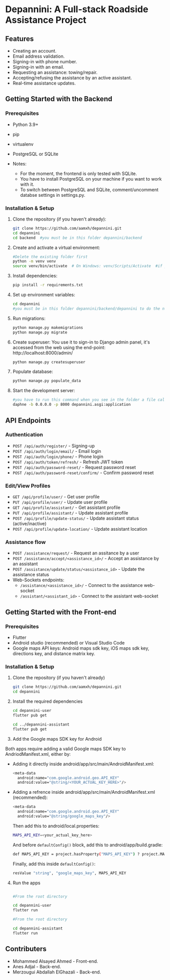 # Depannini: A Full-stack Roadside Assistance Project

## Features

- Creating an account. 
- Email address validation.
- Signing-in with phone number.
- Signing-in with an email.
- Requesting an assistance: towing/repair.
- Accepting/refusing the assistance by an active assistant.
- Real-time assistance updates.

## Getting Started with the Backend

### Prerequisites

- Python 3.9+
- pip
- virtualenv
- PostgreSQL or SQLite

- Notes: 
   - For the moment, the frontend is only tested with SQLite. 
   - You have to install PostgreSQL on your machine if you want to work with it.
   - To switch between PostgreSQL and SQLite, comment/uncomment databse settings in settings.py.

### Installation & Setup

1. Clone the repository (if you haven't already):

   ```bash
   git clone https://github.com/aamxh/depannini.git
   cd depannini
   cd backend  #you must be in this folder depannini/backend
   ```

2. Create and activate a virtual environment:

   ```bash
   #Delete the existing folder first
   python -m venv venv
   source venv/bin/activate  # On Windows: venv/Scripts/Activate  #if you had problem look how to change the restriction policy
   ```

3. Install dependencies:

   ```bash
   pip install -r requirements.txt
   ```

4. Set up environment variables:

   ```bash
   cd depannini
   #you must be in this folder depannini/backend/depannini to do the next steps
   ```

5. Run migrations:

   ```bash
   python manage.py makemigrations
   python manage.py migrate
   ```

6. Create superuser:
You use it to sign-in to Django admin panel, it's accessed from the web using the end-point: http://localhost:8000/admin/

   ```bash
   python manage.py createsuperuser
   ```

7. Populate database:

   ```bash
   python manage.py populate_data
   ```

8. Start the development server:

   ```bash
   #you have to run this command when you see in the folder a file called manage.py
   daphne -b 0.0.0.0 -p 8000 depannini.asgi:application
   ```

## API Endpoints

### Authentication

- `POST /api/auth/register/` - Signing-up
- `POST /api/auth/login/email/` - Email login
- `POST /api/auth/login/phone/` - Phone login
- `POST /api/auth/token/refresh/` - Refresh JWT token 
- `POST /api/auth/password-reset/` - Request password reset
- `POST /api/auth/password-reset/confirm/` - Confirm password reset

### Edit/View Profiles

- `GET /api/profile/user/` - Get user profile
- `PUT /api/profile/user/` - Update user profile
- `GET /api/profile/assistant/` - Get assistant profile
- `PUT /api/profile/assistant/` - Update assistant profile
- `POST /api/profile/update-status/` - Update assistant status (active/inactive)
- `POST /api/profile/update-location/` - Update assistant location

### Assistance flow

- `POST /assistance/request/` - Request an assitance by a user
- `POST /assistance/accept/<assistance_id>/` - Accept an assistance by an assistant
- `POST /assistance/update/status/<assistance_id>` - Update the assistance status
- Web-Sockets endpoints:
   - `/assistance/<assistance_id>/` - Connect to the assistance web-socket
   - `/assistant/<assistant_id>` - Connect to the assistant web-socket

## Getting Started with the Front-end

### Prerequisites

- Flutter
- Android studio (recommended) or Visual Studio Code
- Google maps API keys: Android maps sdk key, iOS maps sdk key, directions key, and distance matrix key.

### Installation & Setup

1. Clone the repository (if you haven't already)

   ```bash
   git clone https://github.com/aamxh/depannini.git
   cd depannini
   ```

2. Install the required dependencies

   ```bash
   cd depannini-user
   flutter pub get

   cd ../depannini-assistant
   flutter pub get
   ```

3. Add the Google maps SDK key for Android

Both apps require adding a valid Google maps SDK key to AndriodManifest.xml, either by:
  
   - Adding it directly inside android/app/src/main/AndroidManifest.xml: 
  
      ```bash
      <meta-data
        android:name="com.google.android.geo.API_KEY"
        android:value="@string/<YOUR_ACTUAL_KEY_HERE>"/>
      ```

   - Adding a refrence inside android/app/src/main/AndroidManifest.xml (recommended):
 
      ```bash
      <meta-data
        android:name="com.google.android.geo.API_KEY"
        android:value="@string/google_maps_key"/>
      ```
 
      Then add this to android/local.properties:
     
        ```bash
        MAPS_API_KEY=<your_actual_key_here>
        ```

      And before `defaultConfig()` block, add this to android/app/build.gradle:

        ```bash
        def MAPS_API_KEY = project.hasProperty("MAPS_API_KEY") ? project.MAPS_API_KEY : ""
        ``` 
  
      Finally, add this inside `defaultConfig()`:

        ```bash
        resValue "string", "google_maps_key", MAPS_API_KEY
        ```

4. Run the apps

   ```bash
   
   #From the root directory
   
   cd depannini-user
   flutter run

   #From the root directory

   cd depannini-assistant
   flutter run

   ```

## Contributers

- Mohammed Alsayed Ahmed - Front-end.
- Anes Adjal - Back-end.
- Merzougui Abdallah ElGhazali - Back-end.